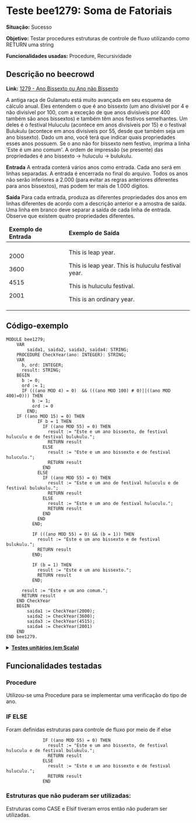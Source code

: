 # Teste bee1279: Soma de Fatoriais
<b>Situação:</b> Sucesso

<b>Objetivo:</b> Testar procedures estruturas de controle de fluxo utilizando como RETURN uma string

<b>Funcionalidades usadas:</b> Procedure, Recursividade

## Descrição no beecrowd

<b>Link:</b> [1279 - Ano Bissexto ou Ano não Bissexto](https://judge.beecrowd.com/pt/problems/view/1279)

A antiga raça de Gulamatu está muito avançada em seu esquema de cálculo anual. Eles entendem o que é ano bissexto (um ano divisível por 4 e não divisível por 100, com a exceção de que anos divisíveis por 400 também são anos bissextos) e também têm anos festivos semelhantes. Um deles é o festival Huluculu (acontece em anos divisíveis por 15) e o festival Bulukulu (acontece em anos divisíveis por 55, desde que também seja um ano bissexto). Dado um ano, você terá que indicar quais propriedades esses anos possuem. Se o ano não for bissexto nem festivo, imprima a linha 'Este é um ano comum'. A ordem de impressão (se presente) das propriedades é ano bissexto -> huluculu -> bulukulu.

<b>Entrada</b>
A entrada conterá vários anos como entrada. Cada ano será em linhas separadas. A entrada é encerrada no final do arquivo. Todos os anos não serão inferiores a 2.000 (para evitar as regras anteriores diferentes para anos bissextos), mas podem ter mais de 1.000 dígitos.

<b>Saída</b>
Para cada entrada, produza as diferentes propriedades dos anos em linhas diferentes de acordo com a descrição anterior e a amostra de saída. Uma linha em branco deve separar a saída de cada linha de entrada. Observe que existem quatro propriedades diferentes.

<table>
<thead>
<tr>
  <td><b>Exemplo de Entrada</b></td>
  <td><b>Exemplo de Saída</b></td>
</tr>
</thead>
<tbody>
<tr>
<td class="division">
<p>
2000
</p>
<p>
3600</p>
<p>
4515</p>
<p>
2001</p>
</td>
<td>
<p>
This is leap year.
</p>
<p>
This is leap year.
This is huluculu festival year.
</p> 
<p>
This is huluculu festival.</p> 
  <p>
This is an ordinary year.
  </p>
</td>
</tr>
</tbody>
</table>

## Código-exemplo

```
MODULE bee1279;
    VAR
        saida1, saida2, saida3, saida4: STRING;
    PROCEDURE CheckYear(ano: INTEGER): STRING;
    VAR
      b, ord: INTEGER;
      result: STRING;
    BEGIN
      b := 0;
      ord := 1;
      IF (((ano MOD 4) = 0)  && (((ano MOD 100) # 0)||((ano MOD 400)=0))) THEN
          b := 1;
          ord := 0
        END;
    IF ((ano MOD 15) = 0) THEN
            IF b = 1 THEN
              IF ((ano MOD 55) = 0) THEN
                result := "Este e um ano bissexto, de festival huluculu e de festival bulukulu.";
                RETURN result
              ELSE
                result := "Este e um ano bissexto e de festival huluculu.";
                RETURN result
              END
            ELSE
              IF ((ano MOD 55) = 0) THEN
                result := "Este e um ano de festival huluculu e de festival bulukulu.";
                RETURN result
              ELSE
                result := "Este e um ano de festival huluculu.";
                RETURN result
              END
            END
          END;

          IF (((ano MOD 55) = 0) && (b = 1)) THEN
            result := "Este e um ano bissexto e de festival bulukulu.";
            RETURN result
          END;

          IF (b = 1) THEN
            result := "Este e um ano bissexto.";
            RETURN result
          END;

      result := "Este e um ano comum.";
      RETURN result
    END CheckYear
    BEGIN
        saida1 := CheckYear(2000);
        saida2 := CheckYear(3600);
        saida3 := CheckYear(4515);
        saida4 := CheckYear(2001)
    END
END bee1279.
```

<details>
<p>
<summary><b><u>Testes unitários (em Scala)</u></b></summary>
<pre>
<code>
   test("Testing bee1279") {
    val module = ScalaParser.parseResource("stmts/bee1279.oberon")
    val interpreter = new Interpreter()
    assert(module.name == "bee1279")

    interpreter.setTestEnvironment()
    val result = interpreter.run(module)

    assert(result.lookup("saida1").isDefined)
    assert(result.lookup("saida1") == Some(StringValue("Este e um ano bissexto.")))

    assert(result.lookup("saida2").isDefined)
    assert(result.lookup("saida2") == Some(StringValue("Este e um ano bissexto e de festival huluculu.")))

    assert(result.lookup("saida3").isDefined)
    assert(result.lookup("saida3") == Some(StringValue("Este e um ano de festival huluculu.")))

    assert(result.lookup("saida4").isDefined)
    assert(result.lookup("saida4") == Some(StringValue("Este e um ano comum.")))
  }
}
</code>
</pre>
</details>

## Funcionalidades testadas
### Procedure

Utilizou-se uma Procedure para se implementar uma verificação do tipo de ano.

### IF ELSE

Foram definidas estruturas para controle de fluxo por meio de if else

```
              IF ((ano MOD 55) = 0) THEN
                result := "Este e um ano bissexto, de festival huluculu e de festival bulukulu.";
                RETURN result
              ELSE
                result := "Este e um ano bissexto e de festival huluculu.";
                RETURN result
              END
```
### Estruturas que não puderam ser utilizadas:

Estruturas como CASE e Elsif tiveram erros então não puderam ser utilizadas.
